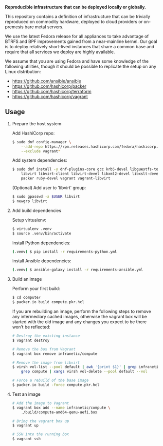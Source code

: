 **Reproducible infrastructure that can be deployed locally or globally.**

This repository contains a definition of infrastructure that can be trivially
reproduced on commodity hardware, deployed to cloud providers or on-premesis
bare metal servers.

We use the latest Fedora release for all appliances to take advantage of BTRFS
and BPF improvements gained from a near-mainline kernel. Our goal is to deploy
relatively short-lived instances that share a common base and require that all
services we deploy are highly available.

We assume that you are using Fedora and have some knowledge of the following
utilities, though it should be possible to replicate the setup on any Linux
distribution:

* https://github.com/ansible/ansible
* https://github.com/hashicorp/packer
* https://github.com/hashicorp/terraform
* https://github.com/hashicorp/vagrant


Usage
----------

1. Prepare the host system

    Add HashiCorp repo:

    ```sh
    $ sudo dnf config-manager \
        --add-repo https://rpm.releases.hashicorp.com/fedora/hashicorp.repo \
        --exclude vagrant*
    ```

    Add system dependencies:

    ```sh
    $ sudo dnf install -y dnf-plugins-core gcc krb5-devel libguestfs-tools-c \
        libvirt libvirt-client libvirt-devel libxml2-devel libxslt-devel make \
        packer ruby-devel vagrant vagrant-libvirt
    ```

    (Optional) Add user to 'libvirt' group:

    ```sh
    $ sudo gpasswd -a $USER libvirt
    $ newgrp libvirt
    ```

2. Add build dependencies

    Setup virtualenv:

    ```sh
    $ virtualenv .venv
    $ source .venv/bin/activate
    ```

    Install Python dependencies:
    ```sh
    (.venv) $ pip install -r requirements-python.yml
    ```

    Install Ansible dependencies:

    ```sh
    (.venv) $ ansible-galaxy install -r requirements-ansible.yml
    ```

3. Build an image

    Perform your first build:

    ```sh
    $ cd compute/
    $ packer.io build compute.pkr.hcl
    ```

    If you are rebuilding an image, perform the following steps to remove any
    intermediary cached images, otherwise the vagrant box will be started with
    the old image and any changes you expect to be there won't be reflected:

    ```sh
    # Destroy the existing instance
    $ vagrant destroy

    # Remove the box from Vagrant
    $ vagrant box remove infranetic/compute

    # Remove the image from libvirt
    $ virsh vol-list --pool default | awk '{print $1}' | grep infranetic |
        grep compute | xargs virsh vol-delete --pool default --vol

    # Force a rebuild of the base image
    $ packer.io build -force compute.pkr.hcl
    ```

4. Test an image

    ```sh
    # Add the image to Vagrant
    $ vagrant box add --name infranetic/compute \
        ./build/compute-amd64-qemu-uefi.box

    # Bring the vagrant box up
    $ vagrant up

    # SSH into the running box
    $ vagrant ssh
    ```

